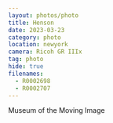 ```yaml
---
layout: photos/photo
title: Henson
date: 2023-03-23
category: photo
location: newyork
camera: Ricoh GR IIIx
tag: photo
hide: true
filenames:
  - R0002698
  - R0002707
---
```


Museum of the Moving Image
